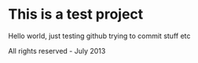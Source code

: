 # This is a test project

Hello world, just testing github trying to commit stuff etc

All rights reserved - July 2013
